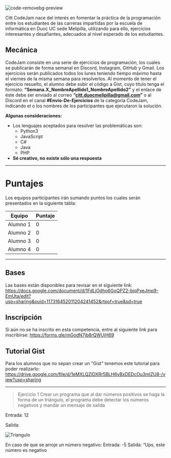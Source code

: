 ![code-removebg-preview](https://user-images.githubusercontent.com/89506648/132259163-56c1cf2a-2e01-48d7-b1b8-a03077e560eb.png)

Citt CodeJam nace del interés en fomentar la práctica de la programación entre los estudiantes de las carreras impartidas por la escuela de informática en Duoc UC sede Melipilla, utilizando para ello, ejercicios interesantes y desafiantes, adecuados al nivel esperado de los estudiantes.

## Mecánica
CodeJam consiste en una serie de ejercicios de programación, los cuales se publicarán de forma semanal en Discord, Instagram, GitHub y Gmail. 
Los ejercicios serán publicados todos los lunes teniendo tiempo máximo hasta el viernes de la misma semana para resolverlos.
Al momento de tener el ejercicio resuelto, el alumno debe subir el código a Gist, cuyo título tenga el formato: **“Semana.X_NombreApellido1_NombreApellido2”** y el enlace de éste debe ser enviado al correo **“citt.duocmelipilla@gmail.com”** o al Discord en el canal **#Envio-De-Ejercicios** de la categoria CodeJam, indicando el o los nombres de los participantes que ejecutaron la solución.

**Algunas consideraciones:**
- Los lenguajes aceptados para resolver las problemáticas son:
  - Python3
  - JavaScript
  - C#
  - Java
  - PHP
- **Sé creativo, no existe sólo una respuesta**

------

# Puntajes

Los equipos participantes irán sumando puntos los cuales serán presentados en la siguiente tabla:

| Equipo | Puntaje |
| ------ | ------ |
| Alumno 1 | 0 |
| Alumno 2 | 0 |
| Alumno 3 | 0 |
| Alumno 4 | 0 |

-----

## Bases

Las bases están disponibles para revisar en el siguiente link: https://docs.google.com/document/d/1FdLjOdho6GoQPZ2-biqPxeJmp9-EmUta/edit?usp=sharing&ouid=117316452011204241452&rtpof=true&sd=true

## Inscripción

Si aún no se ha inscrito en esta competencia, entre al siguiente link para inscribirse: https://forms.gle/mGodN7jb8rQWUjH69

## Tutorial Gist

Para los alumnos que no sepan crear un "Gist" tenemos este tutorial para poder realizarlo: https://drive.google.com/file/d/1eMXLQZlDXRr5BLH6yBxDEDcOu3mlZU8-/view?usp=sharing

-----


> Ejercicio 1
Crear un programa que al dar números positivos se haga la forma de un triángulo, el programa debe detectar los números negativos y mandar un mensaje de salida

Entrada: 12

Salida:

![Triangulo](https://user-images.githubusercontent.com/89506648/132268170-d17b41f8-7398-44d5-b48a-d22e79dee14c.png)

En caso de que se arroje un número negativo:
Entrada: -5
Salida: “Ups, este número es negativo
